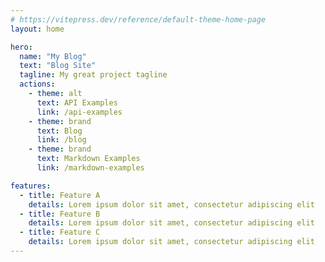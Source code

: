 ```yaml
---
# https://vitepress.dev/reference/default-theme-home-page
layout: home

hero:
  name: "My Blog"
  text: "Blog Site"
  tagline: My great project tagline
  actions:
    - theme: alt
      text: API Examples
      link: /api-examples
    - theme: brand
      text: Blog
      link: /blog
    - theme: brand
      text: Markdown Examples
      link: /markdown-examples

features:
  - title: Feature A
    details: Lorem ipsum dolor sit amet, consectetur adipiscing elit
  - title: Feature B
    details: Lorem ipsum dolor sit amet, consectetur adipiscing elit
  - title: Feature C
    details: Lorem ipsum dolor sit amet, consectetur adipiscing elit
---
```


